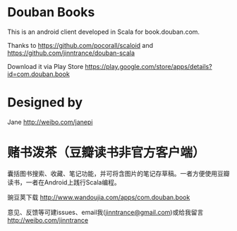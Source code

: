 Douban Books
=============

This is an android client developed in Scala for book.douban.com.

Thanks to https://github.com/pocorall/scaloid and https://github.com/jinntrance/douban-scala

Download it via Play Store https://play.google.com/store/apps/details?id=com.douban.book

Designed by
=============

Jane http://weibo.com/janepi


赌书泼茶（豆瓣读书非官方客户端）
=============

囊括图书搜索、收藏、笔记功能，并可将含图片的笔记存草稿。一者方便使用豆瓣读书，一者在Android上践行Scala编程。

豌豆荚下载 http://www.wandoujia.com/apps/com.douban.book

意见、反馈等可建issues、email我(jinntrance@gmail.com)或给我留言 http://weibo.com/jinntrance
